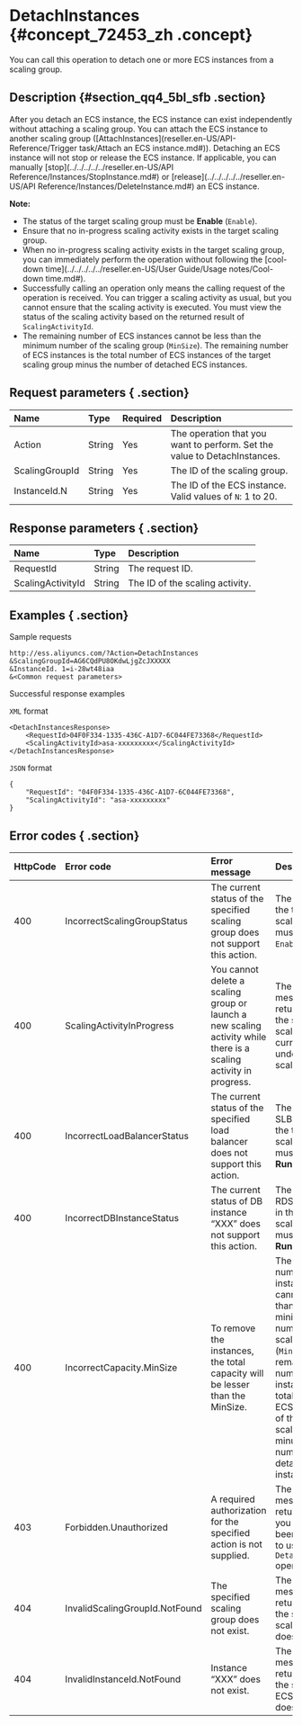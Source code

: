 # DetachInstances {#concept_72453_zh .concept}

You can call this operation to detach one or more ECS instances from a scaling group.

## Description {#section_qq4_5bl_sfb .section}

After you detach an ECS instance, the ECS instance can exist independently without attaching a scaling group. You can attach the ECS instance to another scaling group \([AttachInstances](reseller.en-US/API-Reference/Trigger task/Attach an ECS instance.md#)\). Detaching an ECS instance will not stop or release the ECS instance. If applicable, you can manually [stop](../../../../../reseller.en-US/API Reference/Instances/StopInstance.md#) or [release](../../../../../reseller.en-US/API Reference/Instances/DeleteInstance.md#) an ECS instance.

**Note:** 

-   The status of the target scaling group must be **Enable** \(`Enable`\).
-   Ensure that no in-progress scaling activity exists in the target scaling group.
-   When no in-progress scaling activity exists in the target scaling group, you can immediately perform the operation without following the [cool-down time](../../../../../reseller.en-US/User Guide/Usage notes/Cool-down time.md#).
-   Successfully calling an operation only means the calling request of the operation is received. You can trigger a scaling activity as usual, but you cannot ensure that the scaling activity is executed. You must view the status of the scaling activity based on the returned result of `ScalingActivityId`.
-   The remaining number of ECS instances cannot be less than the minimum number of the scaling group \(`MinSize`\). The remaining number of ECS instances is the total number of ECS instances of the target scaling group minus the number of detached ECS instances.

## Request parameters { .section}

|Name|Type|Required|Description|
|:---|:---|:-------|:----------|
|Action|String|Yes|The operation that you want to perform. Set the value to DetachInstances.|
|ScalingGroupId|String|Yes|The ID of the scaling group.|
|InstanceId.N|String|Yes|The ID of the ECS instance. Valid values of `N`: 1 to 20.|

## Response parameters { .section}

|Name|Type|Description|
|:---|:---|:----------|
|RequestId|String|The request ID.|
|ScalingActivityId|String|The ID of the scaling activity.|

## Examples { .section}

Sample requests

```
http://ess.aliyuncs.com/?Action=DetachInstances
&ScalingGroupId=AG6CQdPU8OKdwLjgZcJXXXXX
&InstanceId. 1=i-28wt48iaa
&<Common request parameters>
```

Successful response examples

`XML` format

```
<DetachInstancesResponse>
    <RequestId>04F0F334-1335-436C-A1D7-6C044FE73368</RequestId> 
    <ScalingActivityId>asa-xxxxxxxxx</ScalingActivityId>
</DetachInstancesResponse> 
```

`JSON` format

```
{
    "RequestId": "04F0F334-1335-436C-A1D7-6C044FE73368",
    "ScalingActivityId": "asa-xxxxxxxxx"
}
```

## Error codes { .section}

|HttpCode|Error code|Error message|Description|
|--------|:---------|:------------|:----------|
|400|IncorrectScalingGroupStatus|The current status of the specified scaling group does not support this action.|The status of the target scaling group must be **Enable** `Enable`.|
|400|ScalingActivityInProgress|You cannot delete a scaling group or launch a new scaling activity while there is a scaling activity in progress.|The error message returned when the specified scaling group is currently undergoing a scaling activity.|
|400|IncorrectLoadBalancerStatus|The current status of the specified load balancer does not support this action.|The status of SLB instances in the target scaling group must be **Running**`Running`.|
|400|IncorrectDBInstanceStatus|The current status of DB instance “XXX” does not support this action.|The status of RDS instances in the target scaling group must be **Running**`Running`.|
|400|IncorrectCapacity.MinSize|To remove the instances, the total capacity will be lesser than the MinSize.|The remaining number of ECS instances cannot be less than the minimum number of the scaling group \(`MinSize`\). The remaining number of ECS instances is the total number of ECS instances of the target scaling group minus the number of detached ECS instances.|
|403|Forbidden.Unauthorized|A required authorization for the specified action is not supplied.|The error message returned when you have not been authorized to use the `DetachInstances` operation.|
|404|InvalidScalingGroupId.NotFound|The specified scaling group does not exist.|The error message returned when the specified scaling group does not exist.|
|404|InvalidInstanceId.NotFound|Instance “XXX” does not exist.|The error message returned when the specified ECS instance does not exist.|

